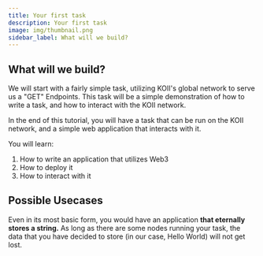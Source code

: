 ```yaml
---
title: Your first task
description: Your first task
image: img/thumbnail.png
sidebar_label: What will we build?
---
```


## What will we build?

We will start with a fairly simple task, utilizing KOII's global network to serve us a "GET" Endpoints. This task will be a simple demonstration of how to write a task, and how to interact with the KOII network.

In the end of this tutorial, you will have a task that can be run on the KOII network, and a simple web application that interacts with it.

You will learn:

1. How to write an application that utilizes Web3
2. How to deploy it
3. How to interact with it

## Possible Usecases

Even in its most basic form, you would have an application **that eternally stores a string.** As long as there are some nodes running your task, the data that you have decided to store (in our case, Hello World) will not get lost.
